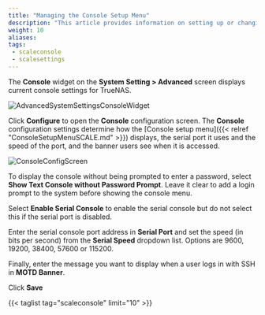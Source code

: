 ```yaml
---
title: "Managing the Console Setup Menu"
description: "This article provides information on setting up or changing the Console setup menu port, port speed, the banner users see, and determine whether it requires a password to use."
weight: 10
aliases:
tags:
 - scaleconsole
 - scalesettings
---
```


The **Console** widget on the **System Setting > Advanced** screen displays current console settings for TrueNAS.

![AdvancedSystemSettingsConsoleWidget](/images/SCALE/22.02/AdvancedSystemSettingsConsoleWidget.png "SCALE Advanced Settings Console Widget") 

Click **Configure** to open the **Console** configuration screen. The **Console** configuration settings determine how the [Console setup menu]({{< relref "ConsoleSetupMenuSCALE.md" >}}) displays, the serial port it uses and the speed of the port, and the banner users see when it is accessed.

![ConsoleConfigScreen](/images/SCALE/22.02/ConsoleConfigScreen.png "SCALE Console Settings Screen") 

To display the console without being prompted to enter a password, select **Show Text Console without Password Prompt**. Leave it clear to add a login prompt to the system before showing the console menu. 

Select **Enable Serial Console** to enable the serial console but do not select this if the serial port is disabled. 

Enter the serial console port address in **Serial Port** and set the speed (in bits per second) from the **Serial Speed** dropdown list. Options are 9600, 19200, 38400, 57600 or 115200. 

Finally, enter the message you want to display when a user logs in with SSH in **MOTD Banner**. 

Click **Save**

{{< taglist tag="scaleconsole" limit="10" >}}